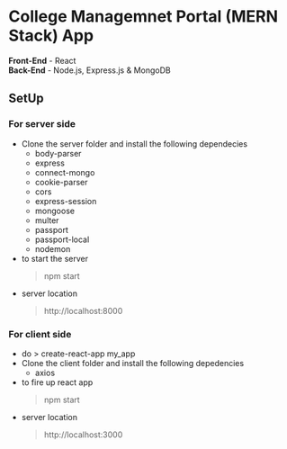 # College Managemnet Portal (MERN Stack) App

**Front-End** - React </br>
**Back-End** - Node.js, Express.js & MongoDB

## SetUp
### For server side </br>
- Clone the server folder and install the following dependecies
  * body-parser
  * express
  * connect-mongo
  * cookie-parser
  * cors
  * express-session
  * mongoose
  * multer
  * passport
  * passport-local
  * nodemon
- to start the server
  > npm start
- server location 
  > http://localhost:8000

### For client side
- do > create-react-app my_app
- Clone the client folder and install the following depedencies
   * axios
- to fire up react app 
  > npm start
- server location 
  > http://localhost:3000
     

